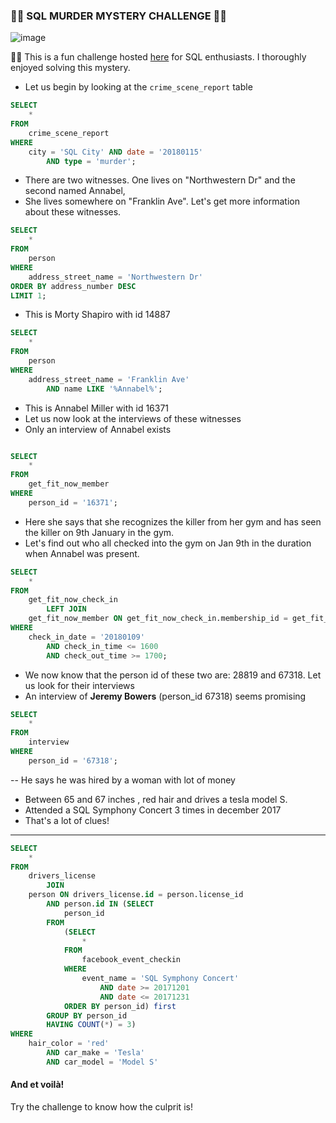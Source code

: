 ### :policewoman: SQL MURDER MYSTERY CHALLENGE :policewoman:
![image](https://user-images.githubusercontent.com/54994083/180205133-97c5cee4-fa59-4322-a156-65f083dfbb09.png)

:female_detective: This is a fun challenge hosted [here](https://mystery.knightlab.com/) for SQL enthusiasts. I thoroughly enjoyed solving this mystery. 
- Let us begin by looking at the `crime_scene_report` table  
````sql
SELECT 
    *
FROM
    crime_scene_report
WHERE
    city = 'SQL City' AND date = '20180115'
        AND type = 'murder';
````
- There are two witnesses. One lives on "Northwestern Dr" and the second named Annabel, 
- She lives somewhere on "Franklin Ave". Let's get more information about these witnesses.

````sql
SELECT 
    *
FROM
    person
WHERE
    address_street_name = 'Northwestern Dr'
ORDER BY address_number DESC
LIMIT 1;
````
-  This is Morty Shapiro with id 14887    

````sql
SELECT 
    *
FROM
    person
WHERE
    address_street_name = 'Franklin Ave'
        AND name LIKE '%Annabel%';
````

- This is Annabel Miller with id 16371
- Let us now look at the interviews of these witnesses
- Only an interview of Annabel exists

````sql

SELECT 
    *
FROM
    get_fit_now_member
WHERE
    person_id = '16371';
````
- Here she says that she recognizes the killer from her gym and has seen the killer on 9th January in the gym.
- Let's find out who all checked into the gym on Jan 9th in the duration when Annabel was present.

````sql
SELECT 
    *
FROM
    get_fit_now_check_in
        LEFT JOIN
    get_fit_now_member ON get_fit_now_check_in.membership_id = get_fit_now_member.id
WHERE
    check_in_date = '20180109'
        AND check_in_time <= 1600
        AND check_out_time >= 1700;
````
- We now know that the person id of these two are: 28819 and 67318. Let us look for their interviews
- An interview of **Jeremy Bowers** (person_id 67318)  seems promising

````sql
SELECT 
    *
FROM
    interview
WHERE
    person_id = '67318';
````

-- He says he was hired by a woman with lot of money

- Between 65 and 67 inches , red hair and drives a tesla model S. 
- Attended a SQL Symphony Concert 3 times in december 2017
- That's a lot of clues!
***
````sql
SELECT 
    *
FROM
    drivers_license
        JOIN
    person ON drivers_license.id = person.license_id
        AND person.id IN (SELECT 
            person_id
        FROM
            (SELECT 
                *
            FROM
                facebook_event_checkin
            WHERE
                event_name = 'SQL Symphony Concert'
                    AND date >= 20171201
                    AND date <= 20171231
            ORDER BY person_id) first
        GROUP BY person_id
        HAVING COUNT(*) = 3)
WHERE
    hair_color = 'red'
        AND car_make = 'Tesla'
        AND car_model = 'Model S'
````
#### And et voilà!

Try the challenge to know how the culprit is!
